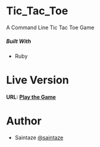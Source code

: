 # Tic_Tac_Toe
A Command Line Tic Tac Toe Game

##### Built With
+ Ruby

# Live Version
####  URL: [Play the Game](https://repl.it/@saintaze/Tic-Tac-Toe)

# Author
+ Saintaze [@saintaze](https://github.com/saintaze/)
